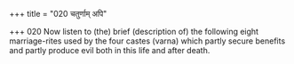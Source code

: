 +++
title = "020 चतुर्णाम् अपि"

+++
020	Now listen to (the) brief (description of) the following eight marriage-rites used by the four castes (varna) which partly secure benefits and partly produce evil both in this life and after death.
